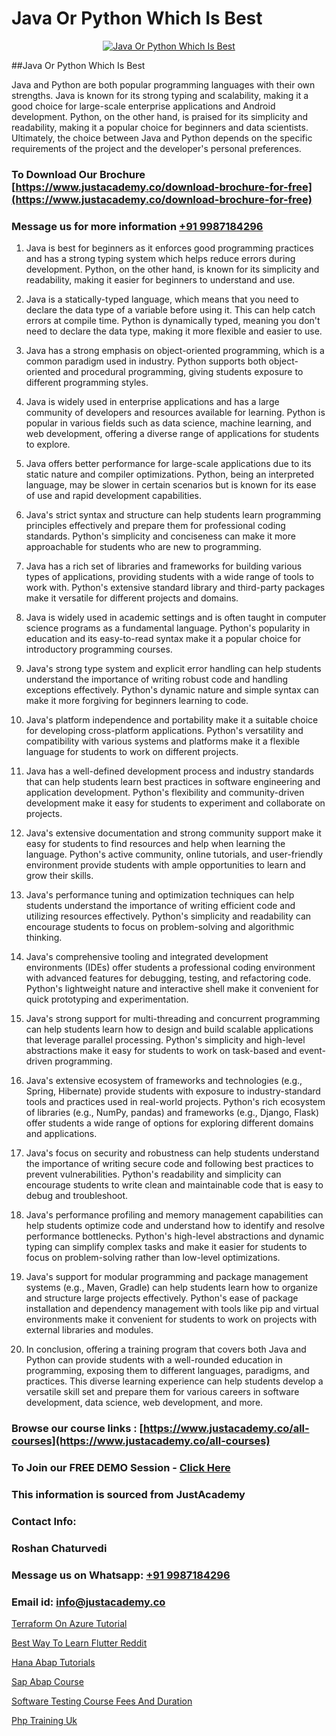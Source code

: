 # Java Or Python Which Is Best

<p align="center">
  <a href="https://justacademy.co/course-detail/core-java-training">
    <img src="https://justacademy.co/storage2/course_image/1677245426_course_image.webp" alt="Java Or Python Which Is Best">
  </a>
</p>
##Java Or Python Which Is Best

Java and Python are both popular programming languages with their own strengths. Java is known for its strong typing and scalability, making it a good choice for large-scale enterprise applications and Android development. Python, on the other hand, is praised for its simplicity and readability, making it a popular choice for beginners and data scientists. Ultimately, the choice between Java and Python depends on the specific requirements of the project and the developer's personal preferences.
### To Download Our Brochure [https://www.justacademy.co/download-brochure-for-free](https://www.justacademy.co/download-brochure-for-free)
### Message us for more information [+91 9987184296](https://api.whatsapp.com/send?phone=919987184296)
1) Java is best for beginners as it enforces good programming practices and has a strong typing system which helps reduce errors during development. Python, on the other hand, is known for its simplicity and readability, making it easier for beginners to understand and use. 
   
2) Java is a statically-typed language, which means that you need to declare the data type of a variable before using it. This can help catch errors at compile time. Python is dynamically typed, meaning you don't need to declare the data type, making it more flexible and easier to use.
   
3) Java has a strong emphasis on object-oriented programming, which is a common paradigm used in industry. Python supports both object-oriented and procedural programming, giving students exposure to different programming styles.
   
4) Java is widely used in enterprise applications and has a large community of developers and resources available for learning. Python is popular in various fields such as data science, machine learning, and web development, offering a diverse range of applications for students to explore.
   
5) Java offers better performance for large-scale applications due to its static nature and compiler optimizations. Python, being an interpreted language, may be slower in certain scenarios but is known for its ease of use and rapid development capabilities.
   
6) Java's strict syntax and structure can help students learn programming principles effectively and prepare them for professional coding standards. Python's simplicity and conciseness can make it more approachable for students who are new to programming.
   
7) Java has a rich set of libraries and frameworks for building various types of applications, providing students with a wide range of tools to work with. Python's extensive standard library and third-party packages make it versatile for different projects and domains.
   
8) Java is widely used in academic settings and is often taught in computer science programs as a fundamental language. Python's popularity in education and its easy-to-read syntax make it a popular choice for introductory programming courses.
   
9) Java's strong type system and explicit error handling can help students understand the importance of writing robust code and handling exceptions effectively. Python's dynamic nature and simple syntax can make it more forgiving for beginners learning to code.
   
10) Java's platform independence and portability make it a suitable choice for developing cross-platform applications. Python's versatility and compatibility with various systems and platforms make it a flexible language for students to work on different projects.
   
11) Java has a well-defined development process and industry standards that can help students learn best practices in software engineering and application development. Python's flexibility and community-driven development make it easy for students to experiment and collaborate on projects.
   
12) Java's extensive documentation and strong community support make it easy for students to find resources and help when learning the language. Python's active community, online tutorials, and user-friendly environment provide students with ample opportunities to learn and grow their skills.
   
13) Java's performance tuning and optimization techniques can help students understand the importance of writing efficient code and utilizing resources effectively. Python's simplicity and readability can encourage students to focus on problem-solving and algorithmic thinking.
   
14) Java's comprehensive tooling and integrated development environments (IDEs) offer students a professional coding environment with advanced features for debugging, testing, and refactoring code. Python's lightweight nature and interactive shell make it convenient for quick prototyping and experimentation.
   
15) Java's strong support for multi-threading and concurrent programming can help students learn how to design and build scalable applications that leverage parallel processing. Python's simplicity and high-level abstractions make it easy for students to work on task-based and event-driven programming.
   
16) Java's extensive ecosystem of frameworks and technologies (e.g., Spring, Hibernate) provide students with exposure to industry-standard tools and practices used in real-world projects. Python's rich ecosystem of libraries (e.g., NumPy, pandas) and frameworks (e.g., Django, Flask) offer students a wide range of options for exploring different domains and applications.
   
17) Java's focus on security and robustness can help students understand the importance of writing secure code and following best practices to prevent vulnerabilities. Python's readability and simplicity can encourage students to write clean and maintainable code that is easy to debug and troubleshoot.
   
18) Java's performance profiling and memory management capabilities can help students optimize code and understand how to identify and resolve performance bottlenecks. Python's high-level abstractions and dynamic typing can simplify complex tasks and make it easier for students to focus on problem-solving rather than low-level optimizations.
   
19) Java's support for modular programming and package management systems (e.g., Maven, Gradle) can help students learn how to organize and structure large projects effectively. Python's ease of package installation and dependency management with tools like pip and virtual environments make it convenient for students to work on projects with external libraries and modules.
   
20) In conclusion, offering a training program that covers both Java and Python can provide students with a well-rounded education in programming, exposing them to different languages, paradigms, and practices. This diverse learning experience can help students develop a versatile skill set and prepare them for various careers in software development, data science, web development, and more.

### Browse our course links : [https://www.justacademy.co/all-courses](https://www.justacademy.co/all-courses) 
### To Join our FREE DEMO Session - [Click Here](https://www.justacademy.co/register-for-course-demo)


### This information is sourced from JustAcademy
### Contact Info:
### Roshan Chaturvedi
### Message us on Whatsapp: [+91 9987184296](https://api.whatsapp.com/send?phone=919987184296)
### Email id: [info@justacademy.co](mailto:info@justacademy.co)
                
[Terraform On Azure Tutorial](https://www.linkedin.com/pulse/terraform-azure-tutorial-justacademy-kolkata-fbrgc?trackingId=Qwy%2B7Dchw5TUDGPgcoZhrQ%3D%3D&lipi=urn%3Ali%3Apage%3Ad_flagship3_company_admin%3ByyeRPWoaTYWz7zA9HEB%2FBA%3D%3D)

[Best Way To Learn Flutter Reddit](https://www.linkedin.com/pulse/best-way-learn-flutter-reddit-justacademy-mumbai-aglwc/)

[Hana Abap Tutorials](https://medium.com/@AkashSingh2052/hana-abap-tutorials-10d3d346ddb0)

[Sap Abap Course](https://medium.com/@ranemanish460/sap-abap-course-44d411f97d11)

[Software Testing Course Fees And Duration](https://justacademyin.github.io/justacademy/software-testing-course-fees-and-duration)

[Php Training Uk](https://justacademyin.github.io/justacademy/php-training-uk)

